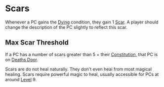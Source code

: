 # Scars

Whenever a PC gains the [Dying](../../Game%20Procedures/Conditions/Dying.md) condition, they gain 1 [Scar](Scars.md). A player should change the description of the PC slightly to reflect this scar.

## Max Scar Threshold

If a PC has a number of scars greater than 5 + their [Constitution](../The%20Ability%20Scores/Constitution.md), that PC is on [Deaths Door](../../Game%20Procedures/Conditions/Deaths%20Door.md).

Scars are do not heal naturally. They don't even heal from most magical healing. Scars require powerful magic to heal, usually accessible for PCs at around [Level](Level.md) 9.
